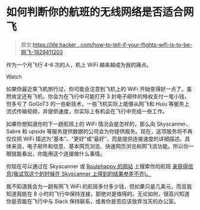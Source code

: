 # 如何判断你的航班的无线网络是否适合网飞

> 原文:[https://life hacker . com/how-to-tell-if-your-flights-wifi-is-to-be-网飞-1829411203](https://lifehacker.com/how-to-tell-if-your-flights-wifi-is-going-to-be-netflix-1829411203)

作为一个月飞行 4-6 次的人，机上 WiFi 越来越成为我的痛点。

Watch

如果你最近乘飞机旅行过，你可能会注意到飞机上的 WiFi 开始变得好一点了。虽然肯定还有飞机，你会为在飞行中可能打开 3 封电子邮件的特权支付一笔小钱，但多亏了 GoGoT3 的一些新技术，一些飞机实际上能够从网飞和 Hulu 等服务上流式传输视频，并提供速度，你实际上有机会在飞行中完成一些工作。

如果你想知道你的下一趟航班上的 WiFi 情况会是怎样的，那么向 Skyscanner、Sabre 和 upside 等服务提供数据的公司会为你提供服务。现在，这项服务将不再仅仅把 WiFi 描述为“基本”、“更好”或“最好”，而是提供连接速度的详细描述。具体来说，电子邮件和信息、基本网页浏览、快速网页浏览和网飞流功能。所以你一眼就能看出，你能用这个连接做什么事情。

你现在可以通过在 Skyscanner 或 [Routehappy 的网站](https://www.routehappy.com/) 上搜索你的航班 [来获得信息(我试驾这个的时候在 Skyscanner 上得到的结果参差不齐)。](https://www.skyscanner.net/) 

我不知道我会为一趟有网飞 WiFi 的航班多付多少钱，但如果只是几美元，而且我知道我能在 8 小时的飞行中保持连接，那绝对是值得的。无论如何，很高兴知道你是否能在飞行中与 Slack 保持联系，或者你是否应该放弃当天的办公室。